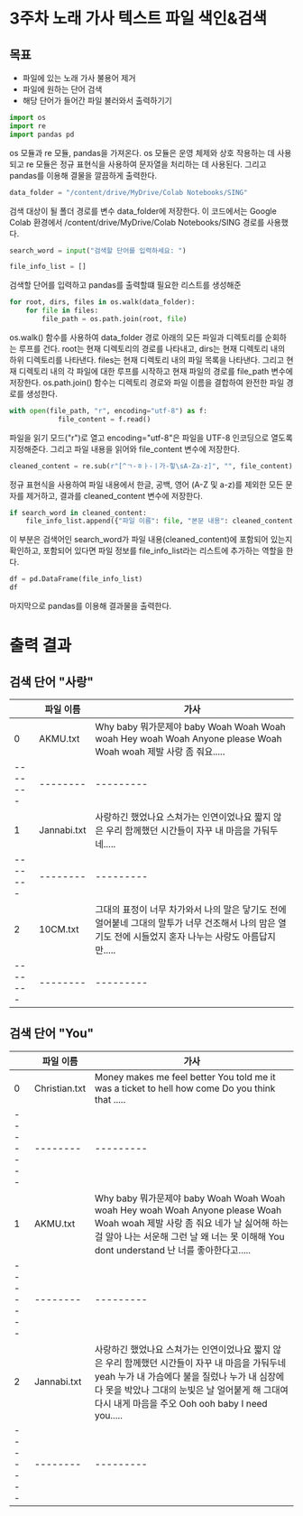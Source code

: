 # 3주차 노래 가사 텍스트 파일 색인&검색
## 목표
- 파일에 있는 노래 가사 불용어 제거
- 파일에 원하는 단어 검색
- 해당 단어가 들어간 파일 불러와서 출력하기기

```python
import os
import re
import pandas pd
```
os 모듈과 re 모듈, pandas을 가져온다. os 모듈은 운영 체제와 상호 작용하는 데 사용되고 re 모듈은 정규 표현식을 사용하여 문자열을 처리하는 데 사용된다. 그리고 pandas를 이용해 결물을 깔끔하게 출력한다.

```python
data_folder = "/content/drive/MyDrive/Colab Notebooks/SING"
```
검색 대상이 될 폴더 경로를 변수 data_folder에 저장한다. 이 코드에서는 Google Colab 환경에서 /content/drive/MyDrive/Colab Notebooks/SING 경로를 사용했다.

```python
search_word = input("검색할 단어를 입력하세요: ")

file_info_list = []
```
검색할 단어를 입력하고 pandas를 출력할떄 필요한 리스트를 생성해준

```python
for root, dirs, files in os.walk(data_folder):
    for file in files:
        file_path = os.path.join(root, file)
```
os.walk() 함수를 사용하여 data_folder 경로 아래의 모든 파일과 디렉토리를 순회하는 루프를 건다. root는 현재 디렉토리의 경로를 나타내고, dirs는 현재 디렉토리 내의 하위 디렉토리를 나타낸다. files는 현재 디렉토리 내의 파일 목록을 나타낸다. 그리고 현재 디렉토리 내의 각 파일에 대한 루프를 시작하고 현재 파일의 경로를 file_path 변수에 저장한다. os.path.join() 함수는 디렉토리 경로와 파일 이름을 결합하여 완전한 파일 경로를 생성한다.

```python
with open(file_path, "r", encoding="utf-8") as f:
            file_content = f.read()
```
파일을 읽기 모드("r")로 열고 encoding="utf-8"은 파일을 UTF-8 인코딩으로 열도록 지정해준다. 그리고 파일 내용을 읽어와 file_content 변수에 저장한다.

```python
cleaned_content = re.sub(r"[^ㄱ-ㅎㅏ-ㅣ가-힣\sA-Za-z]", "", file_content)
```
정규 표현식을 사용하여 파일 내용에서 한글, 공백, 영어 (A-Z 및 a-z)를 제외한 모든 문자를 제거하고, 결과를 cleaned_content 변수에 저장한다.


```python
if search_word in cleaned_content:
    file_info_list.append({"파일 이름": file, "본문 내용": cleaned_content})
```
이 부분은 검색어인 search_word가 파일 내용(cleaned_content)에 포함되어 있는지 확인하고, 포함되어 있다면 파일 정보를 file_info_list라는 리스트에 추가하는 역할을 한다.

```python
df = pd.DataFrame(file_info_list)
df
```
마지막으로 pandas를 이용해 결과물을 출력한다.


# 출력 결과
## 검색 단어 "사랑"

|    | 파일 이름 | 가사 |
|-------|--------|---------|
| 0 | AKMU.txt | Why baby 뭐가문제야 baby Woah Woah Woah woah Hey woah Woah Anyone please Woah Woah woah 제발 사랑 좀 줘요..... |
|-------|--------|---------|
| 1 | Jannabi.txt | 사랑하긴 했었나요 스쳐가는 인연이었나요 짧지 않은 우리 함께했던 시간들이 자꾸 내 마음을 가둬두네..... |
|-------|--------|---------|
| 2 | 10CM.txt |그대의 표정이 너무 차가와서 나의 말은 닿기도 전에 얼어붙네 그대의 말투가 너무 건조해서 나의 맘은 열기도 전에 시들었지 혼자 나누는 사랑도 아름답지만..... |
|-------|--------|---------|

## 검색 단어 "You"

|    | 파일 이름 | 가사 |
|-------|--------|---------|
| 0 | Christian.txt | Money makes me feel better You told me it was a ticket to hell how come Do you think that .....|
|-------|--------|---------|
| 1 | AKMU.txt | Why baby 뭐가문제야 baby Woah Woah Woah woah Hey woah Woah Anyone please Woah Woah woah 제발 사랑 좀 줘요 네가 날 싫어해 하는 걸 알아 나는 서운해 그런 날 왜 너는 못 이해해 You dont understand 난 너를 좋아한다고..... |
|-------|--------|---------|
| 2 | Jannabi.txt |사랑하긴 했었나요 스쳐가는 인연이었나요 짧지 않은 우리 함께했던 시간들이 자꾸 내 마음을 가둬두네 yeah 누가 내 가슴에다 불을 질렀나 누가 내 심장에다 못을 박았나 그대의 눈빛은 날 얼어붙게 해 그대여 다시 내게 마음을 주오 Ooh ooh baby I need you..... |
|-------|--------|---------|
